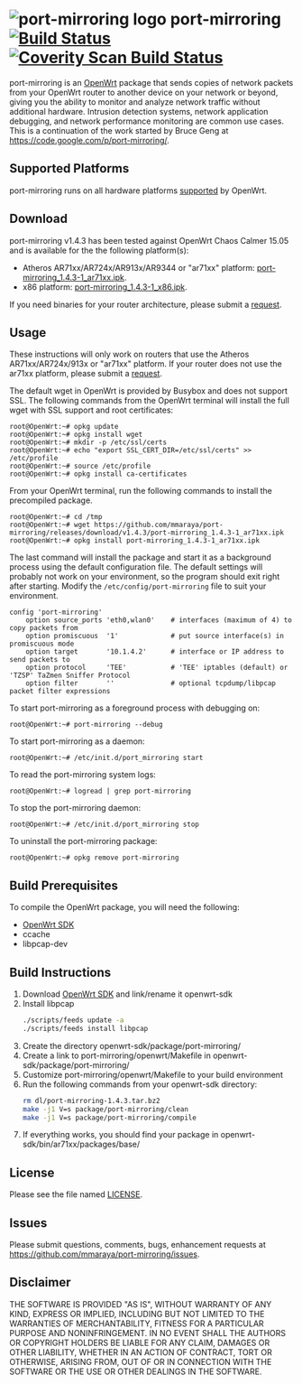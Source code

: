 ![port-mirroring logo](icon.png "port-mirroring") port-mirroring [![Build Status](https://travis-ci.org/mmaraya/port-mirroring.svg?branch=master)](https://travis-ci.org/mmaraya/port-mirroring) [![Coverity Scan Build Status](https://scan.coverity.com/projects/6700/badge.svg)](https://scan.coverity.com/projects/mmaraya-port-mirroring)
==============

port-mirroring is an [OpenWrt](https://openwrt.org) package that sends copies of network packets from your OpenWrt router to another device on your network or beyond, giving you the ability to monitor and analyze network traffic without additional hardware. Intrusion detection systems, network application debugging, and network performance monitoring are common use cases. This is a continuation of the work started by Bruce Geng at https://code.google.com/p/port-mirroring/.

Supported Platforms
-------------------

port-mirroring runs on all hardware platforms [supported](http://wiki.openwrt.org/toh/start) by OpenWrt. 

Download
--------
port-mirroring v1.4.3 has been tested against OpenWrt Chaos Calmer 15.05 and is available for the the following platform(s):
* Atheros AR71xx/AR724x/AR913x/AR9344 or "ar71xx" platform: [port-mirroring_1.4.3-1_ar71xx.ipk](https://github.com/mmaraya/port-mirroring/releases/download/v1.4.3/port-mirroring_1.4.3-1_ar71xx.ipk). 
* x86 platform: [port-mirroring_1.4.3-1_x86.ipk](https://github.com/mmaraya/port-mirroring/releases/download/v1.4.3/port-mirroring_1.4.3-1_x86.ipki).

If you need binaries for your router architecture, please submit a [request](https://github.com/mmaraya/port-mirroring/issues). 


Usage
-----
These instructions will only work on routers that use the Atheros AR71xx/AR724x/913x or "ar71xx" platform. If your router does not use the ar71xx platform, please submit a [request](https://github.com/mmaraya/port-mirroring/issues).

The default wget in OpenWrt is provided by Busybox and does not support SSL. The following commands from the OpenWrt terminal will install the full wget with SSL support and root certificates:
```
root@OpenWrt:~# opkg update
root@OpenWrt:~# opkg install wget
root@OpenWrt:~# mkdir -p /etc/ssl/certs
root@OpenWrt:~# echo "export SSL_CERT_DIR=/etc/ssl/certs" >> /etc/profile
root@OpenWrt:~# source /etc/profile
root@OpenWrt:~# opkg install ca-certificates
```

From your OpenWrt terminal, run the following commands to install the precompiled package.
```
root@OpenWrt:~# cd /tmp
root@OpenWrt:~# wget https://github.com/mmaraya/port-mirroring/releases/download/v1.4.3/port-mirroring_1.4.3-1_ar71xx.ipk
root@OpenWrt:~# opkg install port-mirroring_1.4.3-1_ar71xx.ipk
```
The last command will install the package and start it as a background process using the default configuration file. The default settings will probably not work on your environment, so the program should exit right after starting. Modify the `/etc/config/port-mirroring` file to suit your environment.
```
config 'port-mirroring'
    option source_ports 'eth0,wlan0'    # interfaces (maximum of 4) to copy packets from
    option promiscuous  '1'             # put source interface(s) in promiscuous mode
    option target       '10.1.4.2'      # interface or IP address to send packets to
    option protocol     'TEE'           # 'TEE' iptables (default) or 'TZSP' TaZmen Sniffer Protocol 
    option filter       ''              # optional tcpdump/libpcap packet filter expressions
```
To start port-mirroring as a foreground process with debugging on:
```
root@OpenWrt:~# port-mirroring --debug
```
To start port-mirroring as a daemon:
```
root@OpenWrt:~# /etc/init.d/port_mirroring start
```
To read the port-mirroring system logs:
```
root@OpenWrt:~# logread | grep port-mirroring
```
To stop the port-mirroring daemon:
```
root@OpenWrt:~# /etc/init.d/port_mirroring stop
```
To uninstall the port-mirroring package:
```
root@OpenWrt:~# opkg remove port-mirroring
```

Build Prerequisites
-------------------

To compile the OpenWrt package, you will need the following:

   * [OpenWrt SDK](http://wiki.openwrt.org/doc/howto/obtain.firmware.sdk)
   * ccache
   * libpcap-dev

Build Instructions
------------------

1. Download [OpenWrt SDK](http://wiki.openwrt.org/doc/howto/obtain.firmware.sdk) and link/rename it openwrt-sdk
2. Install libpcap
   ```sh
   ./scripts/feeds update -a
   ./scripts/feeds install libpcap
   ``` 
2. Create the directory openwrt-sdk/package/port-mirroring/
3. Create a link to port-mirroring/openwrt/Makefile in openwrt-sdk/package/port-mirroring/
4. Customize port-mirroring/openwrt/Makefile to your build environment
5. Run the following commands from your openwrt-sdk directory:
   ```sh
   rm dl/port-mirroring-1.4.3.tar.bz2
   make -j1 V=s package/port-mirroring/clean
   make -j1 V=s package/port-mirroring/compile
   ```
6. If everything works, you should find your package in openwrt-sdk/bin/ar71xx/packages/base/

License
-------

Please see the file named [LICENSE](https://github.com/mmaraya/port-mirroring/blob/master/LICENSE). 

Issues
------

Please submit questions, comments, bugs, enhancement requests at https://github.com/mmaraya/port-mirroring/issues.

Disclaimer
----------

THE SOFTWARE IS PROVIDED "AS IS", WITHOUT WARRANTY OF ANY KIND, EXPRESS OR IMPLIED, INCLUDING BUT NOT LIMITED TO THE WARRANTIES OF MERCHANTABILITY, FITNESS FOR A PARTICULAR PURPOSE AND NONINFRINGEMENT. IN NO EVENT SHALL THE AUTHORS OR COPYRIGHT HOLDERS BE LIABLE FOR ANY CLAIM, DAMAGES OR OTHER LIABILITY, WHETHER IN AN ACTION OF CONTRACT, TORT OR OTHERWISE, ARISING FROM, OUT OF OR IN CONNECTION WITH THE SOFTWARE OR THE USE OR OTHER DEALINGS IN THE SOFTWARE.

